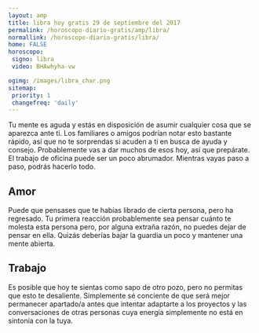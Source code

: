 ```yaml
---
layout: amp
title: libra hoy gratis 29 de septiembre del 2017 
permalink: /horoscopo-diario-gratis/amp/libra/
normallink: /horoscopo-diario-gratis/libra/
home: FALSE
horoscopo:
 signo: libra
 video: BHAwhyha-vw

ogimg: /images/libra_char.png
sitemap:
 priority: 1
 changefreq: 'daily'
---
```



Tu mente es aguda y estás en disposición de asumir cualquier cosa que se aparezca ante ti. Los familiares o amigos podrían notar esto bastante rápido, así que no te sorprendas si acuden a ti en busca de ayuda y consejo. Probablemente vas a dar muchos de esos hoy, así que prepárate. El trabajo de oficina puede ser un poco abrumador. Mientras vayas paso a paso, podrás hacerlo todo.

## Amor

Puede que pensases que te habías librado de cierta persona, pero ha regresado. Tu primera reacción probablemente sea pensar cuánto te molesta esta persona pero, por alguna extraña razón, no puedes dejar de pensar en ella. Quizás deberías bajar la guardia un poco y mantener una mente abierta.

## Trabajo

Es posible que hoy te sientas como sapo de otro pozo, pero no permitas que esto te desaliente. Simplemente sé conciente de que será mejor permanecer apartado/a antes que intentar adaptarte a los proyectos y las conversaciones de otras personas cuya energía simplemente no está en sintonía con la tuya.